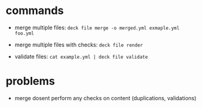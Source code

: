 # commands

- merge multiple files: `deck file merge -o merged.yml exmaple.yml foo.yml`
- merge multiple files with checks: `deck file render`

- validate files: `cat example.yml | deck file validate`

# problems

- merge dosent perform any checks on content (duplications, validations)
